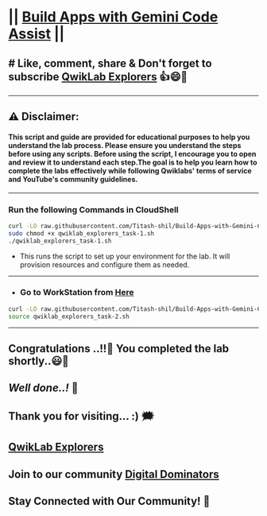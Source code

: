 # || [Build Apps with Gemini Code Assist](https://www.cloudskillsboost.google/paths/19/course_templates/1166/labs/509927) || 

## # Like, comment, share & Don't forget to subscribe [QwikLab Explorers](https://youtube.com/@titashshil?si=RgamNu1dc9jVIbJN) 👍😄🤝

---
## ⚠️ **Disclaimer:**
#### This script and guide are provided for educational purposes to help you understand the lab process. Please ensure you understand the steps before using any scripts. Before using the script, I encourage you to open and review it to understand each step.The goal is to help you learn how to complete the labs effectively while following Qwiklabs' terms of service and YouTube's community guidelines.
---

### Run the following Commands in CloudShell

```bash
curl -LO raw.githubusercontent.com/Titash-shil/Build-Apps-with-Gemini-Code-Assist/refs/heads/main/qwiklab_explorers_task-1.sh
sudo chmod +x qwiklab_explorers_task-1.sh
./qwiklab_explorers_task-1.sh
```
- This runs the script to set up your environment for the lab. It will provision resources and configure them as needed.
---

- ### Go to WorkStation from [Here](https://console.cloud.google.com/workstations/list?referrer=search&project=)

```bash
curl -LO raw.githubusercontent.com/Titash-shil/Build-Apps-with-Gemini-Code-Assist/refs/heads/main/qwiklab_explorers_task-2.sh
source qwiklab_explorers_task-2.sh
```
---

## Congratulations ..!!🎉  You completed the lab shortly..😃💯

## *Well done..!* 👏

## Thank you for visiting... :) 🗯️

## [QwikLab Explorers](https://youtube.com/@titashshil?si=RgamNu1dc9jVIbJN)

## Join to our community [Digital Dominators](https://chat.whatsapp.com/J0o1beFGCHfJ8ZHGKjcqkd)

## Stay Connected with Our Community! 💬 
